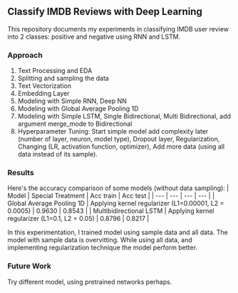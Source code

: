 ## Classify IMDB Reviews with Deep Learning

This repository documents my experiments in classifying IMDB user review into 2 classes: positive and negative using RNN and LSTM.

### Approach

1. Text Processing and EDA
2. Splitting and sampling the data
3. Text Vectorization
4. Embedding Layer
5. Modeling with Simple RNN, Deep NN
6. Modeling with Global Average Pooling 1D
7. Modeling with Simple LSTM, Single Bidirectional, Multi Bidirectional, add argument merge_mode to Bidirectional
8. Hyperparameter Tuning: Start simple model add complexity later (number of layer, neuron, model type), Dropout layer, Regularization, Changing (LR, activation function, optimizer), Add more data (using all data instead of its sample).

### Results

Here's the accuracy comparison of some models (without data sampling): 
| Model | Special Treatment | Acc train | Acc test |
| --- | --- | --- | --- |
| Global Average Pooling 1D | Applying kernel regularizer (L1=0.00001, L2 = 0.0005) | 0.9630 | 0.8543 |
| Multibidirectional LSTM | Applying kernel regularizer (L1=0.1, L2 = 0.05) | 0.8796 | 0.8217 |

In this experimentation, I trained model using sample data and all data. The model with sample data is overvitting. While using all data, and implementing regularization technique the model perform better.

### Future Work

Try different model, using pretrained networks perhaps.